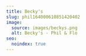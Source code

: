```yaml
---
title: Becky's
slug: phil164000610851420402
image:
  source: images/beckys.png
  alt: Becky's - Phil & Flo
seo:
  noindex: true
---
```

